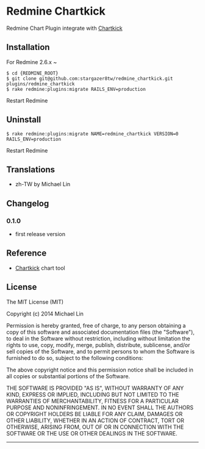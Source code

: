 Redmine Chartkick
=================

Redmine Chart Plugin integrate with [Chartkick][1]

## Installation

For Redmine 2.6.x ~

    $ cd {REDMINE_ROOT}
    $ git clone git@github.com:stargazer8tw/redmine_chartkick.git plugins/redmine_chartkick
    $ rake redmine:plugins:migrate RAILS_ENV=production

Restart Redmine

## Uninstall

    $ rake redmine:plugins:migrate NAME=redmine_chartkick VERSION=0 RAILS_ENV=production

Restart Redmine
    
## Translations

- zh-TW by Michael Lin

## Changelog

### 0.1.0
- first release version

## Reference
- [Chartkick][1] chart tool

## License
The MIT License (MIT)

Copyright (c) 2014 Michael Lin

Permission is hereby granted, free of charge, to any person obtaining a copy
of this software and associated documentation files (the "Software"), to deal
in the Software without restriction, including without limitation the rights
to use, copy, modify, merge, publish, distribute, sublicense, and/or sell
copies of the Software, and to permit persons to whom the Software is
furnished to do so, subject to the following conditions:

The above copyright notice and this permission notice shall be included in all
copies or substantial portions of the Software.

THE SOFTWARE IS PROVIDED "AS IS", WITHOUT WARRANTY OF ANY KIND, EXPRESS OR
IMPLIED, INCLUDING BUT NOT LIMITED TO THE WARRANTIES OF MERCHANTABILITY,
FITNESS FOR A PARTICULAR PURPOSE AND NONINFRINGEMENT. IN NO EVENT SHALL THE
AUTHORS OR COPYRIGHT HOLDERS BE LIABLE FOR ANY CLAIM, DAMAGES OR OTHER
LIABILITY, WHETHER IN AN ACTION OF CONTRACT, TORT OR OTHERWISE, ARISING FROM,
OUT OF OR IN CONNECTION WITH THE SOFTWARE OR THE USE OR OTHER DEALINGS IN THE
SOFTWARE.

---
[1]:http://chartkick.com
[2]:https://github.com/ankane/chartkick